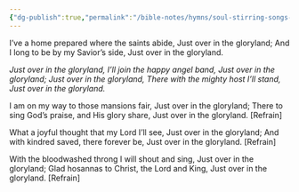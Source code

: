 ```yaml
---
{"dg-publish":true,"permalink":"/bible-notes/hymns/soul-stirring-songs-and-hymns/just-over-in-the-glory-land/","title":"Just Over in the Glory Land"}
---
```



I’ve a home prepared where the saints abide,
Just over in the gloryland;
And I long to be by my Savior’s side,
Just over in the gloryland.

*Just over in the gloryland,
I’ll join the happy angel band,
Just over in the gloryland;
Just over in the gloryland,
There with the mighty host I’ll stand,
Just over in the gloryland.*

I am on my way to those mansions fair,
Just over in the gloryland;
There to sing God’s praise, and His glory share,
Just over in the gloryland. [Refrain]

What a joyful thought that my Lord I’ll see,
Just over in the gloryland;
And with kindred saved, there forever be,
Just over in the gloryland. [Refrain]

With the bloodwashed throng I will shout and sing,
Just over in the gloryland;
Glad hosannas to Christ, the Lord and King,
Just over in the gloryland. [Refrain]